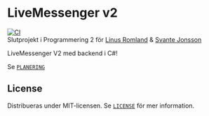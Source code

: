# LiveMessenger v2
[![CI](https://github.com/linusromlandSkola/LiveMessengerV2/actions/workflows/main.yml/badge.svg?branch=master)](https://github.com/linusromlandSkola/LiveMessengerV2/actions/workflows/main.yml)<br>
Slutprojekt i Programmering 2 för [Linus Romland](https://github.com/linusromland) & [Svante Jonsson](https://github.com/svante-jonsson)

LiveMessenger V2 med backend i C#!

Se [`PLANERING`](PLANING.md)

## License
Distribueras under MIT-licensen. Se [`LICENSE`](LICENSE) för mer information. 
